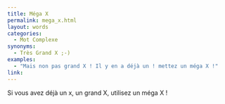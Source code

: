 ```yaml
---
title: Méga X
permalink: mega_x.html
layout: words
categories:
  - Mot Complexe
synonyms:
  - Très Grand X ;-)
examples:
  - "Mais non pas grand X ! Il y en a déjà un ! mettez un méga X !"
link: 
---
```


Si vous avez déjà un x, un grand X, utilisez un méga X !
